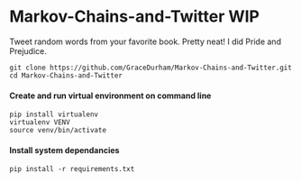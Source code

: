 # Markov-Chains-and-Twitter WIP

Tweet random words from your favorite book.  Pretty neat! I did Pride and Prejudice. 


```
git clone https://github.com/GraceDurham/Markov-Chains-and-Twitter.git
cd Markov-Chains-and-Twitter
```
#### Create and run virtual environment on command line

```
pip install virtualenv
virtualenv VENV
source venv/bin/activate
```

#### Install system dependancies 

```
pip install -r requirements.txt
```

